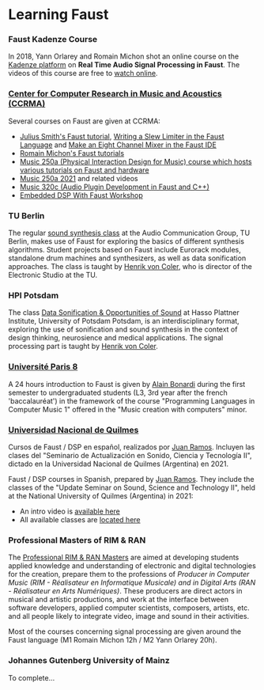 # Learning Faust

### Faust Kadenze Course

In 2018, Yann Orlarey and Romain Michon shot an online course on the [Kadenze platform](https://www.kadenze.com) on **Real Time Audio Signal Processing in Faust**. The videos of this course are free to [watch online](https://www.kadenze.com/courses/real-time-audio-signal-processing-in-faust/info).

### [Center for Computer Research in Music and Acoustics (CCRMA)](https://ccrma.stanford.edu)

Several courses on Faust are given at CCRMA:

* [Julius Smith's Faust tutorial](https://ccrma.stanford.edu/~jos/aspf/), [Writing a Slew Limiter in the Faust Language](https://www.youtube.com/watch?v=3WY0ikTFAe4) and [Make an Eight Channel Mixer in the Faust IDE](https://www.youtube.com/watch?v=W4zyZisuAJ4)
* [Romain Michon's Faust tutorials](https://ccrma.stanford.edu/~rmichon/faustTutorials/)
* [Music 250a (Physical Interaction Design for Music) course which hosts various tutorials on Faust and hardware](https://ccrma.stanford.edu/courses/250a-winter-2020/)
* [Music 250a 2021](https://www.youtube.com/watch?v=SLjMzf5v4Ho) and related videos
* [Music 320c (Audio Plugin Development in Faust and C++)](https://ccrma.stanford.edu/courses/320c/)
* [Embedded DSP With Faust Workshop](https://ccrma.stanford.edu/workshops/faust-embedded-19/)

### TU Berlin

The regular [sound synthesis class](https://www.ak.tu-berlin.de/menue/lehre/vergangene_semester/sommersemester_2020/sound_synthesis/) at the Audio Communication Group, TU Berlin, makes use of Faust for exploring the basics of different synthesis algorithms. Student projects based on Faust include Eurorack modules, standalone drum machines and synthesizers, as well as data sonification approaches. The class is taught by [Henrik von Coler](https://hvc.berlin/cv/), who is director of the Electronic Studio at the TU.

### HPI Potsdam

The class [Data Sonification & Opportunities of Sound](https://hpi.de/studium/im-studium/lehrveranstaltungen/cybersecurity-ma/lehrveranstaltung/wise-20-21-3154-data-sonification--opportunities-of-sound.html) at Hasso Plattner Institute, University of Potsdam Potsdam, is an interdisciplinary format, exploring the use of sonification and sound synthesis in the context of design thinking, neurosience and medical applications. The signal processing part is taught by [Henrik von Coler](https://hvc.berlin/cv/).

### [Université Paris 8](https://www.univ-paris8.fr)
A 24 hours introduction to Faust is given by [Alain Bonardi](http://alainbonardi.net) during the first semester to undergraduated students (L3, 3rd year after the french 'baccalauréat') in the framework of the course "Programming Languages in Computer Music 1" offered in the "Music creation with computers" minor.

### [Universidad Nacional de Quilmes](http://www.unq.edu.ar/)

Cursos de Faust / DSP en español, realizados por [Juan Ramos](http://jaoramos.com.ar). Incluyen las clases del "Seminario de Actualización en Sonido, Ciencia y Tecnología II", dictado en la Universidad Nacional de Quilmes (Argentina) en 2021.

Faust / DSP courses in Spanish, prepared by [Juan Ramos](http://jaoramos.com.ar). They include the classes of the "Update Seminar on Sound, Science and Technology II", held at the National University of Quilmes (Argentina) in 2021:

- An intro video is [available here](https://www.youtube.com/watch?v=DnBI7r273BE)
- All available classes are [located here](https://www.youtube.com/channel/UCD6aeS3GdkEmt86KUehr8LQ/videos)

### Professional Masters of RIM & RAN

The [Professional RIM & RAN Masters](https://musinf.univ-st-etienne.fr/indexGB.html) are aimed at developing students applied knowledge and understanding of electronic and digital technologies for the creation, prepare them to the professions of *Producer in Computer Music (RIM - Réalisateur en Informatique Musicale) and in Digital Arts (RAN - Réalisateur en Arts Numériques)*. These producers are direct actors in musical and artistic productions, and work at the interface between software developers, applied computer scientists, composers, artists, etc. and all people likely to integrate video, image and sound in their activities.

Most of the courses concerning signal processing are given around the Faust language (M1 Romain Michon 12h / M2 Yann Orlarey 20h).

###  Johannes Gutenberg University of Mainz

To complete...
